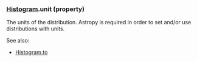 ### [Histogram](Histogram.md).unit (property)




The units of the distribution.  Astropy is required in order to set
and/or use distributions with units.

See also:

* [Histogram.to](Histogram.to.md)

